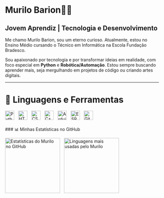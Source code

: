 # Murilo Barion👨‍💻

## Jovem Aprendiz | Tecnologia e Desenvolvimento

Me chamo Murilo Barion, sou um eterno curioso. Atualmente, estou no Ensino Médio cursando o Técnico em Informática na Escola Fundação Bradesco.

Sou apaixonado por tecnologia e por transformar ideias em realidade, com foco especial em **Python** e **Robótica/Automação**. Estou sempre buscando aprender mais, seja mergulhando em projetos de código ou criando artes digitais.

---

# 🤖 Linguagens e Ferramentas

<p align="left">
  <img
    align="left"
    alt="Python"
    title="Python"
    width="30px"
    style="padding-right: 10px;"
    src="https://cdn.jsdelivr.net/gh/devicons/devicon@latest/icons/python/python-original.svg"
  />
  <img
    align="left"
    alt="HTML"
    title="HTML"
    width="30px"
    style="padding-right: 10px;"
    src="https://cdn.jsdelivr.net/gh/devicons/devicon@latest/icons/html5/html5-original.svg"
  />
  <img
    align="left"
    alt="CSS"
    title="CSS"
    width="30px"
    style="padding-right: 10px;"
    src="https://cdn.jsdelivr.net/gh/devicons/devicon@latest/icons/css3/css3-original.svg"
  />
  <img 
    align="left" 
    alt="C++" 
    title="C++"
    width="30px" 
    style="padding-right: 10px;" 
    src="https://cdn.jsdelivr.net/gh/devicons/devicon@latest/icons/cplusplus/cplusplus-original.svg" 
/>
<img 
    align="left" 
    alt="Arduino" 
    title="Arduino"
    width="30px" 
    style="padding-right: 10px;" 
    src="https://cdn.jsdelivr.net/gh/devicons/devicon@latest/icons/arduino/arduino-original.svg" 
/>
<img 
    align="left" 
    alt="ESP32 (Espressif)" 
    title="ESP32 (Espressif)"
    width="30px" 
    style="padding-right: 10px;" 
    src="https://cdn.jsdelivr.net/gh/devicons/devicon@latest/icons/espressif/espressif-original.svg" 
/>
  <img
    align="left"
    alt="Git"
    title="Git"
    width="30px"
    style="padding-right: 10px;"
    src="https://cdn.jsdelivr.net/gh/devicons/devicon@latest/icons/git/git-original.svg"
  />
</p>

<br/>
<br/>
<br/> ### 📊 Minhas Estatísticas no GitHub

<p>
  <img
    align="left"
    alt="Estatísticas do Murilo no GitHub"
    height="180"
    style="padding-right: 10px;"
    src="https://github-readme-stats.vercel.app/api?username=murilobarion&show_icons=true&theme=tokyonight&include_all_commits=true&locale=pt-br&hide_border=true"
  />
  <img
    align="left"
    alt="Linguagens mais usadas pelo Murilo"
    height="180"
    src="https://github-readme-stats.vercel.app/api/top-langs/?username=murilobarion&theme=tokyonight&layout=compact&custom_title=Linguagens&langs_count=6&hide_border=true"
  />
</p>
